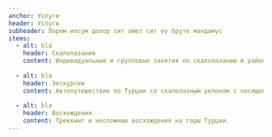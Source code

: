 ```yaml
---
anchor: Услуги
header: Услуги
subheader: Лорем ипсум долор сит амет сит еу бруте мандамус
items:
  - alt: bla
    header: Скалолазание
    content: Индивидуальные и групповые занятия по скалолазанию в районе Гейкбаири (Анталья), Чиралы, Олимпос для взрослых и детей.
    
  - alt: bla
    header: Экскурсии
    content: Автопутешествие по Турции со скалолазным уклоном с посещением достопримечательностей по индивидуальному плану. Аладаглар, Каппадокия (полет на воздушном шаре), Датча, Памуккале и другие районы.
    
  - alt: bla
    header: Восхождения 
    content: Треккинг и несложные восхождения на горы Турции.   
---
```


